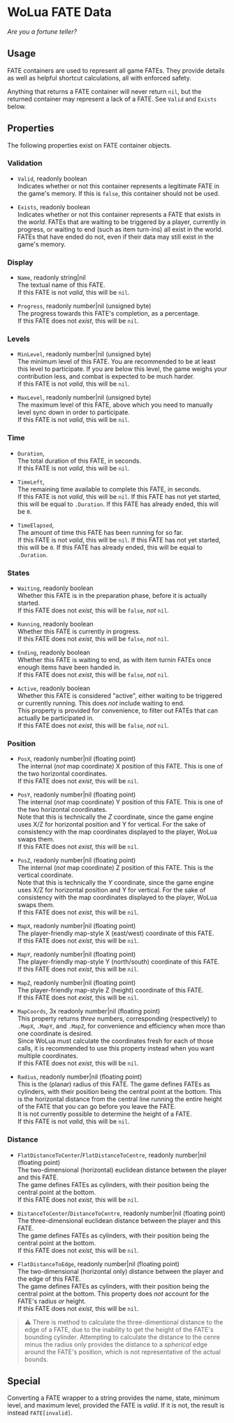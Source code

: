 # WoLua FATE Data
_Are you a fortune teller?_

## Usage
FATE containers are used to represent all game FATEs. They provide details as well as helpful shortcut calculations, all with enforced safety.

Anything that returns a FATE container will never return `nil`, but the returned container may represent a lack of a FATE. See `Valid` and `Exists` below.

## Properties
The following properties exist on FATE container objects.

### Validation

- `Valid`, readonly boolean\
  Indicates whether or not this container represents a legitimate FATE in the game's memory. If this is `false`, this container should not be used.

- `Exists`, readonly boolean\
  Indicates whether or not this container represents a FATE that exists in the _world_. FATEs that are waiting to be triggered by a player, currently in progress, or waiting to end (such as item turn-ins) all exist in the world. FATEs that have ended do not, even if their data may still exist in the game's memory.

### Display

- `Name`, readonly string|nil\
  The textual name of this FATE.\
  If this FATE is not _valid_, this will be `nil`.

- `Progress`, readonly number|nil (unsigned byte)\
  The progress towards this FATE's completion, as a percentage.\
  If this FATE does not _exist_, this will be `nil`.

### Levels

- `MinLevel`, readonly number|nil (unsigned byte)\
  The minimum level of this FATE. You are recommended to be at least this level to participate. If you are below this level, the game weighs your contribution less, and combat is expected to be much harder.\
  If this FATE is not _valid_, this will be `nil`.

- `MaxLevel`, readonly number|nil (unsigned byte)\
  The maximum level of this FATE, above which you need to manually level sync down in order to participate.\
  If this FATE is not _valid_, this will be `nil`.

### Time

- `Duration`, \
  The total duration of this FATE, in seconds.\
  If this FATE is not _valid_, this will be `nil`.

- `TimeLeft`, \
  The remaining time available to complete this FATE, in seconds.\
  If this FATE is not _valid_, this will be `nil`. If this FATE has not yet started, this will be equal to `.Duration`. If this FATE has already ended, this will be `0`.

- `TimeElapsed`, \
  The amount of time this FATE has been running for so far.\
  If this FATE is not _valid_, this will be `nil`. If this FATE has not yet started, this will be `0`. If this FATE has already ended, this will be equal to `.Duration`.

### States

- `Waiting`, readonly boolean\
  Whether this FATE is in the preparation phase, before it is actually started.\
  If this FATE does not _exist_, this will be `false`, _not_ `nil`.

- `Running`, readonly boolean\
  Whether this FATE is currently in progress.\
  If this FATE does not _exist_, this will be `false`, _not_ `nil`.

- `Ending`, readonly boolean\
  Whether this FATE is waiting to end, as with item turnin FATEs once enough items have been handed in.\
  If this FATE does not _exist_, this will be `false`, _not_ `nil`.

- `Active`, readonly boolean\
  Whether this FATE is considered "active", either waiting to be triggered or currently running. This does _not_ include waiting to end.\
  This property is provided for convenience, to filter out FATEs that can actually be participated in.\
  If this FATE does not _exist_, this will be `false`, _not_ `nil`.

### Position

- `PosX`, readonly number|nil (floating point)\
  The internal (_not_ map coordinate) X position of this FATE. This is one of the two horizontal coordinates.\
  If this FATE does not _exist_, this will be `nil`.

- `PosY`, readonly number|nil (floating point)\
  The internal (_not_ map coordinate) Y position of this FATE. This is one of the two horizontal coordinates.\
  Note that this is technically the _Z_ coordinate, since the game engine uses X/Z for horizontal position and Y for vertical. For the sake of consistency with the map coordinates displayed to the player, WoLua swaps them.\
  If this FATE does not _exist_, this will be `nil`.

- `PosZ`, readonly number|nil (floating point)\
  The internal (_not_ map coordinate) Z position of this FATE. This is the vertical coordinate.\
  Note that this is technically the _Y_ coordinate, since the game engine uses X/Z for horizontal position and Y for vertical. For the sake of consistency with the map coordinates displayed to the player, WoLua swaps them.\
  If this FATE does not _exist_, this will be `nil`.

- `MapX`, readonly number|nil (floating point)\
  The player-friendly map-style X (east/west) coordinate of this FATE.\
  If this FATE does not _exist_, this will be `nil`.

- `MapY`, readonly number|nil (floating point)\
  The player-friendly map-style Y (north/south) coordinate of this FATE.\
  If this FATE does not _exist_, this will be `nil`.

- `MapZ`, readonly number|nil (floating point)\
  The player-friendly map-style Z (height) coordinate of this FATE.\
  If this FATE does not _exist_, this will be `nil`.

- `MapCoords`, 3x readonly number|nil (floating point)\
  This property returns _three_ numbers, corresponding (respectively) to `.MapX`, `.MapY`, and `.MapZ`, for convenience and efficiency when more than one coordinate is desired.\
  Since WoLua must calculate the coordinates fresh for each of those calls, it is recommended to use this property instead when you want multiple coordinates.\
  If this FATE does not _exist_, this will be `nil`.

- `Radius`, readonly number|nil (floating point)\
  This is the (planar) radius of this FATE. The game defines FATEs as cylinders, with their position being the central point at the bottom. This is the horizontal distance from the central line running the entire height of the FATE that you can go before you leave the FATE.\
  It is not currently possible to determine the height of a FATE.\
  If this FATE is not _valid_, this will be `nil`.

### Distance

- `FlatDistanceToCenter`/`FlatDistanceToCentre`, readonly number|nil (floating point)\
  The two-dimensional (horizontal) euclidean distance between the player and this FATE.\
  The game defines FATEs as cylinders, with their position being the central point at the bottom.\
  If this FATE does not _exist_, this will be `nil`.

- `DistanceToCenter`/`DistanceToCentre`, readonly number|nil (floating point)\
  The three-dimensional euclidean distance between the player and this FATE.\
  The game defines FATEs as cylinders, with their position being the central point at the bottom.\
  If this FATE does not _exist_, this will be `nil`.

- `FlatDistanceToEdge`, readonly number|nil (floating point)\
  The two-dimensional (horizontal only) distance between the player and the edge of this FATE.\
  The game defines FATEs as cylinders, with their position being the central point at the bottom. This property does _not_ account for the FATE's radius _or_ height.\
  If this FATE does not _exist_, this will be `nil`.

> :warning: There is method to calculate the three-dimentional distance to the edge of a FATE, due to the inability to get the height of the FATE's bounding cylinder. Attempting to calculate the distance to the cenre minus the radius only provides the distance to a _spherical_ edge around the FATE's position, which is not representative of the actual bounds.

## Special
Converting a FATE wrapper to a string provides the name, state, minimum level, and maximum level, provided the FATE is _valid_. If it is not, the result is instead `FATE[invalid]`.
